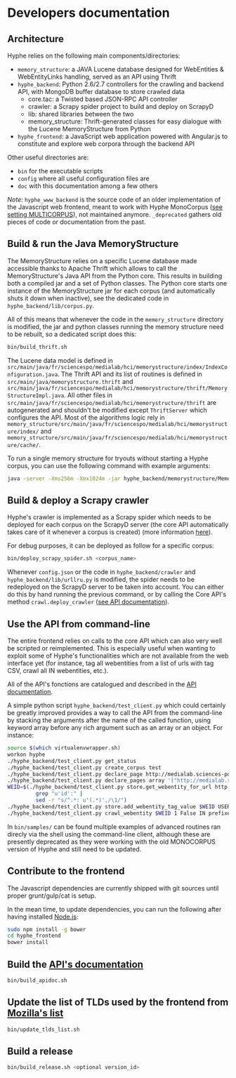 # Developers documentation

## Architecture

Hyphe relies on the following main components/directories:

- `memory_structure`: a JAVA Lucene database designed for WebEntities & WebEntityLinks handling, served as an API using Thrift
- `hyphe_backend`: Python 2.6/2.7 controllers for the crawling and backend API, with MongoDB buffer database to store crawled data
  + core.tac: a Twisted based JSON-RPC API controller
  + crawler: a Scrapy spider project to build and deploy on ScrapyD
  + lib: shared libraries between the two
  + memory_structure: Thrift-generated classes for easy dialogue with the Lucene MemoryStructure from Python
- `hyphe_frontend`: a JavaScript web application powered with Angular.js to constitute and explore web corpora through the backend API

Other useful directories are:
- `bin` for the executable scripts
- `config` where all useful configuration files are
- `doc` with this documentation among a few others

_Note:_ `hyphe_www_backend` is the source code of an older implementation of the Javascript web frontend, meant to work with Hyphe MonoCorpus ([see setting MULTICORPUS](config.md)), not maintained anymore. `_deprecated` gathers old pieces of code or documentation from the past.


## Build & run the Java MemoryStructure

The MemoryStructure relies on a specific Lucene database made accessible thanks to Apache Thrift which allows to call the MemoryStructure's Java API from the Python core. This results in building both a compiled jar and a set of Python classes. The Python core starts one instance of the MemoryStructure jar for each corpus (and automatically shuts it down when inactive), see the dedicated code in `hyphe_backend/lib/corpus.py`.

All of this means that whenever the code in the `memory_structure` directory is modified, the jar and python classes running the memory structure need to be rebuilt, so a dedicated script does this:
```bash
bin/build_thrift.sh
```

The Lucene data model is defined in `src/main/java/fr/sciencespo/medialab/hci/memorystructure/index/IndexConfiguration.java`.
The Thrift API and its list of routines is defined in `src/main/java/memorystructure.thrift` and `src/main/java/fr/sciencespo/medialab/hci/memorystructure/thrift/MemoryStructureImpl.java`. All other files in `src/main/java/fr/sciencespo/medialab/hci/memorystructure/thrift` are autogenerated and shouldn't be modified except `ThriftServer` which configures the API.
Most of the algorithms logic rely in `memory_structure/src/main/java/fr/sciencespo/medialab/hci/memorystructure/index/` and `memory_structure/src/main/java/fr/sciencespo/medialab/hci/memorystructure/cache/`.

To run a single memory structure for tryouts without starting a Hyphe corpus, you can use the following command with example arguments:
```bash
java -server -Xms256m -Xmx1024m -jar hyphe_backend/memorystructure/MemoryStructureExecutable.jar log.level=DEBUG thrift.port=13500 corpus=TEST
```


## Build & deploy a Scrapy crawler

Hyphe's crawler is implemented as a Scrapy spider which needs to be deployed for each corpus on the ScrapyD server (the core API automatically takes care of it whenever a corpus is created) (more information [here](https://github.com/medialab/Hypertext-Corpus-Initiative/wiki/Scrapy-implementation-proposal)).

For debug purposes, it can be deployed as follow for a specific corpus:
```bash
bin/deploy_scrapy_spider.sh <corpus_name>
```

Whenever `config.json` or the code in `hyphe_backend/crawler` and `hyphe_backend/lib/urllru.py` is modified, the spider needs to be redeployed on the ScrapyD server to be taken into account. You can either do this by hand running the previous command, or by calling the Core API's method `crawl.deploy_crawler` ([see API documentation](api.md#commands-for-namespace-crawl)).


## Use the API from command-line

The entire frontend relies on calls to the core API which can also very well be scripted or reimplemented. This is especially useful when wanting to exploit some of Hyphe's functionalities which are not available from the web interface yet (for instance, tag all webentities from a list of urls with tag CSV, crawl all IN webentities, etc.).

All of the API's fonctions are catalogued and described in the [API documentation](api.md).

A simple python script `hyphe_backend/test_client.py` which could certainly be greatly improved provides a way to call the API from the command-line by stacking the arguments after the name of the called function, using keyword array before any rich argument such as an array or an object. For instance:

```bash
source $(which virtualenvwrapper.sh)
workon hyphe
./hyphe_backend/test_client.py get_status
./hyphe_backend/test_client.py create_corpus test
./hyphe_backend/test_client.py declare_page http://medialab.sciences-po.fr test
./hyphe_backend/test_client.py declare_pages array '["http://medialab.sciences-po.fr", "http://www.sciences-po.fr"]' test
WEID=$(./hyphe_backend/test_client.py store.get_webentity_for_url http://medialab.sciences-po.fr test |
         grep "u'id':" |
         sed -r "s/^.*: u'(.*)',/\1/")
./hyphe_backend/test_client.py store.add_webentity_tag_value $WEID USER MyTags GreatValue test
./hyphe_backend/test_client.py crawl_webentity $WEID 1 False IN prefixes array '{}' test
```

In `bin/samples/` can be found multiple examples of advanced routines ran direcly via the shell using the command-line client, although these are presently deprecated as they were working with the old MONOCORPUS version of Hyphe and still need to be updated.


## Contribute to the frontend

The Javascript dependencies are currently shipped with git sources until proper grunt/gulp/cat is setup.

In the mean time, to update dependencies, you can run the following after having installed [Node.js](https://nodejs.org/download/):
```bash
sudo npm install -g bower
cd hyphe_frontend
bower install
```


## Build the [API's documentation](api.md)

```bash
bin/build_apidoc.sh
```


## Update the list of TLDs used by the frontend from [Mozilla's list](https://publicsuffix.org/list/)

```bash
bin/update_tlds_list.sh
```


## Build a release

```bash
bin/build_release.sh <optional version_id>
```

